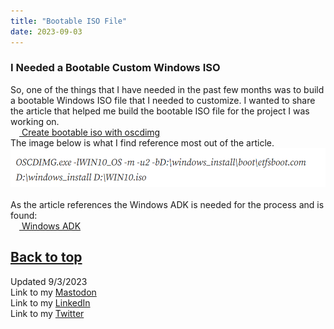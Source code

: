 ```yaml
---
title: "Bootable ISO File"
date: 2023-09-03
---
```

### I Needed a Bootable Custom Windows ISO

So, one of the things that I have needed in the past few months was to build a bootable Windows ISO file that I needed to customize. I wanted to share the article that helped me build the bootable ISO file for the project I was working on.\
&emsp;<a href="https://medium.com/@ikelca/create-bootable-iso-with-oscdimg-359d7c6194c3"> Create bootable iso with oscdimg</a>\
The image below is what I find reference most out of the article.\
![alt text](https://github.com/Nathan1824/Blog-Post-Dev/blob/main/_pictures/_Posts/09_03_2023/BootableISO.png?raw=true)\
\
As the article references the Windows ADK is needed for the process and is found:\
&emsp;<a href="https://learn.microsoft.com/en-us/windows-hardware/get-started/adk-install"> Windows ADK</a>

<a href="#top">Back to top</a>
---
Updated 9/3/2023\
Link to my <a rel="me" href="https://tech.lgbt/@NathanHamblin_MI6">Mastodon</a>\
Link to my <a rel="me" href="https://www.linkedin.com/in/nathan-hamblin">LinkedIn</a>\
Link to my <a href="https://twitter.com/NathanHamblin8" rel="me">Twitter</a>